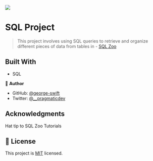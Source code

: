 ![](https://img.shields.io/badge/Microverse-blueviolet)

# SQL Project

> This project involves using SQL queries to retrieve and organize different pieces of data from tables in - [SQL Zoo](http://sqlzoo.net/wiki/Main_Page)

## Built With

- SQL

👤 **Author**

- GitHub: [@george-swift](https://github.com/george-swift)
- Twitter: [@\_\_pragmaticdev](https://twitter.com/__pragmaticdev)

## Acknowledgments

Hat tip to SQL Zoo Tutorials

## 📝 License

This project is [MIT](https://www.mit.edu/~amini/LICENSE.md) licensed.